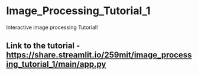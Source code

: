 # Image_Processing_Tutorial_1
Interactive image processing Tutorial!

## Link to the tutorial - https://share.streamlit.io/259mit/image_processing_tutorial_1/main/app.py
